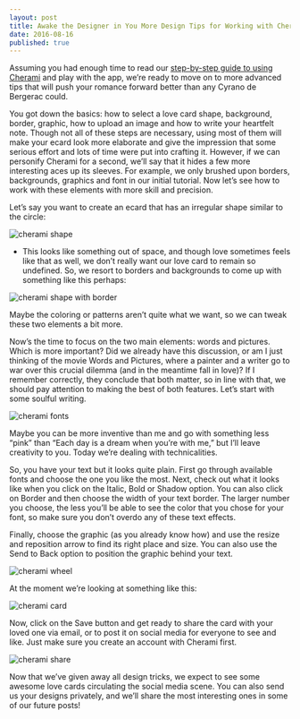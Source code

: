 ```yaml
---
layout: post
title: Awake the Designer in You More Design Tips for Working with Cherami
date: 2016-08-16
published: true
---
```

Assuming you had enough time to read our [step-by-step guide to using Cherami](http://blog.cherami.cards/blog/Step-By-Step-Guide-to-Using-Cherami-Love-Cards-Maker) and play with the app, we’re ready to move on to more advanced tips that will push your romance forward better than any Cyrano de Bergerac could. 

You got down the basics: how to select a love card shape, background, border, graphic, how to upload an image and how to write your heartfelt note. Though not all of these steps are necessary, using most of them will make your ecard look more elaborate and give the impression that some serious effort and lots of time were put into crafting it. However, if we can personify Cherami for a second, we’ll say that it hides a few more interesting aces up its sleeves. For example, we only brushed upon borders, backgrounds, graphics and font in our initial tutorial. Now let’s see how to work with these elements with more skill and precision.

Let’s say you want to create an ecard that has an irregular shape similar to the circle:

![cherami shape](http://blog.cherami.cards/assets/img/designer/cherami-card.png#center)

 * This looks like something out of space, and though love sometimes feels like that as well, we don’t really want our love card to remain so undefined. So, we resort to borders and backgrounds to come up with something like this perhaps: 

![cherami shape with border](http://blog.cherami.cards/assets/img/designer/cherami-full.png#center)

Maybe the coloring or patterns aren’t quite what we want, so we can tweak these two elements a bit more. 

Now’s the time to focus on the two main elements: words and pictures. Which is more important? Did we already have this discussion, or am I just thinking of the movie Words and Pictures, where a painter and a writer go to war over this crucial dilemma (and in the meantime fall in love)? If I remember correctly, they conclude that both matter, so in line with that, we should pay attention to making the best of both features. Let’s start with some soulful writing.

![cherami fonts](http://blog.cherami.cards/assets/img/designer/cherami-font.png#center)

Maybe you can be more inventive than me and go with something less “pink” than “Each day is a dream when you’re with me,” but I’ll leave creativity to you. Today we’re dealing with technicalities. 

So, you have your text but it looks quite plain. First go through available fonts and choose the one you like the most. Next, check out what it looks like when you click on the Italic, Bold or Shadow option. You can also click on Border and then choose the width of your text border. The larger number you choose, the less you’ll be able to see the color that you chose for your font, so make sure you don’t overdo any of these text effects. 

Finally, choose the graphic (as you already know how) and use the resize and reposition arrow to find its right place and size. You can also use the Send to Back option to position the graphic behind your text. 

![cherami wheel](http://blog.cherami.cards/assets/img/designer/cherami-wheel.png#center)

At the moment we’re looking at something like this: 

![cherami card](http://blog.cherami.cards/assets/img/designer/cherami-done.png#center)

Now, click on the Save button and get ready to share the card with your loved one via email, or to post it on social media for everyone to see and like. Just make sure you create an account with Cherami first.

![cherami share](http://blog.cherami.cards/assets/img/designer/cherami-share.png#center)

Now that we’ve given away all design tricks, we expect to see some awesome love cards circulating the social media scene. You can also send us your designs privately, and we’ll share the most interesting ones in some of our future posts!
